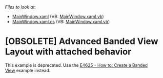<!-- default file list -->
*Files to look at*:

* [MainWindow.xaml](./CS/GridBandedView.Tutorial/MainWindow.xaml) (VB: [MainWindow.xaml.vb](./VB/GridBandedView.Tutorial/MainWindow.xaml.vb))
* [MainWindow.xaml.cs](./CS/GridBandedView.Tutorial/MainWindow.xaml.cs) (VB: [MainWindow.xaml.vb](./VB/GridBandedView.Tutorial/MainWindow.xaml.vb))
<!-- default file list end -->
# [OBSOLETE] Advanced Banded View Layout with attached behavior


<p>This example is deprecated. Use the <a href="https://www.devexpress.com/Support/Center/p/E4625">E4625 - How to: Create a Banded View</a> example instead.</p>

<br/>


